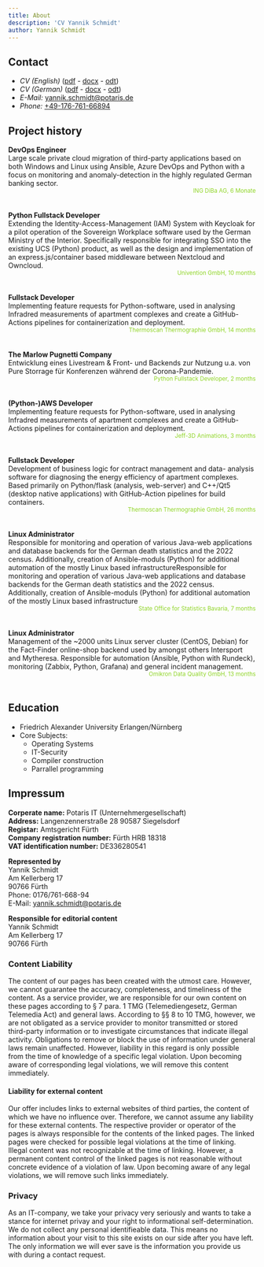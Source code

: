 ```yaml
---
title: About
description: 'CV Yannik Schmidt'
author: Yannik Schmidt
---
```

<style>.toc{ display: none } .header{ display: none !important }
sup{
    float: right;
    color: #8fd526;
    top: 0.5em;
}
</style>

## Contact

* _CV (English)_ ([pdf](/cv/Yannik-Schmidt-minimal-DE-Linux-python-fullstack.pdf) - [docx](/cv/Yannik-Schmidt-minimal-DE-Linux-python-fullstack.docx) - [odt](/cv/Yannik-Schmidt-minimal-DE-Linux-python-fullstack.odt))
* _CV (German)_ ([pdf](/cv/Yannik-Schmidt-minimal-DE-Linux-python-fullstack.pdf) - [docx](/cv/Yannik-Schmidt-minimal-DE-Linux-python-fullstack.docx) - [odt](/cv/Yannik-Schmidt-minimal-DE-Linux-python-fullstack.odt))
* _E-Mail:_ [yannik.schmidt@potaris.de](mailto:yannik.schmidt@potaris.de)
* _Phone:_ [+49-176-761-66894](tel:+4917676166894)

## Project history

**DevOps Engineer**<br>
Large scale private cloud migration of third-party applications based on
both Windows and Linux using Ansible, Azure DevOps and Python with a
focus on monitoring and anomaly-detection in the highly regulated
German banking sector.
<br><sup>ING DiBa AG, 6 Monate</sup><br><br>

**Python Fullstack Developer**<br>
Extending the Identity-Access-Management (IAM) System with Keycloak
for a pilot operation of the Sovereign Workplace software used by the
German Ministry of the Interior. Specifically responsible for integrating
SSO into the existing UCS (Python) product, as well as the design and
implementation of an express.js/container based middleware between
Nextcloud and Owncloud.
<br><sup>Univention GmbH, 10 months</sup><br><br>

**Fullstack Developer**<br>
Implementing feature requests for Python-software, used in analysing
Infradred measurements of apartment complexes and create a GitHub-
Actions pipelines for containerization and deployment.
<br><sup>Thermoscan Thermographie GmbH, 14 months</sup><br><br>

**The Marlow Pugnetti Company**<br>
Entwicklung eines Livestream & Front- und Backends zur Nutzung u.a. von Pure Storrage für Konferenzen während der Corona-Pandemie.
<br><sup>Python Fullstack Developer, 2 months</sup><br><br>

**(Python-)AWS Developer**<br>
Implementing feature requests for Python-software, used in analysing
Infradred measurements of apartment complexes and create a GitHub-
Actions pipelines for containerization and deployment.
<br><sup>Jeff-3D Animations, 3 months</sup><br><br>

**Fullstack Developer**<br>
Development of business logic for contract management and data-
analysis software for diagnosing the energy efficiency of apartment
complexes. Based primarily on Python/flask (analysis, web-server) and
C++/Qt5 (desktop native applications) with GitHub-Action pipelines for build containers.
<br><sup>Thermoscan Thermographie GmbH, 26 months</sup><br><br>

**Linux Administrator**<br>
Responsible for monitoring and operation of various Java-web
applications and database backends for the German death statistics and
the 2022 census. Additionally, creation of Ansible-moduls (Python) for
additional automation of the mostly Linux based infrastructureResponsible for monitoring and operation of various Java-web applications and database backends for the German death statistics and
the 2022 census. Additionally, creation of Ansible-moduls (Python) for
additional automation of the mostly Linux based infrastructure
<br><sup>State Office for Statistics Bavaria, 7 months</sup><br><br>

**Linux Administrator**<br>
Management of the ~2000 units Linux server cluster (CentOS, Debian)
for the Fact-Finder online-shop backend used by amongst others
Intersport and Mytheresa. Responsible for automation (Ansible, Python
with Rundeck), monitoring (Zabbix, Python, Grafana) and general
incident management.
<br><sup>Omikron Data Quality GmbH, 13 months</sup><br><br>

## Education

* Friedrich Alexander University Erlangen/Nürnberg
* Core Subjects:
    * Operating Systems
    * IT-Security
    * Compiler construction
    * Parrallel programming

## Impressum

**Corperate name:** Potaris IT (Unternehmergesellschaft)<br>
**Address:** Langenzennerstraße 28 90587 Siegelsdorf<br>
**Registar:** Amtsgericht Fürth<br>
**Company registration number:** Fürth HRB 18318<br>
**VAT identification number:** DE336280541

**Represented by**<br>
Yannik Schmidt<br>
Am Kellerberg 17<br>
90766 Fürth<br>
Phone: 0176/761-668-94<br>
E-Mail: yannik.schmidt@potaris.de

**Responsible for editorial content**<br>
Yannik Schmidt<br>
Am Kellerberg 17<br>
90766 Fürth<br>

### Content Liability
The content of our pages has been created with the utmost care. However, we cannot guarantee the accuracy, completeness, and timeliness of the content. As a service provider, we are responsible for our own content on these pages according to § 7 para. 1 TMG (Telemediengesetz, German Telemedia Act) and general laws. According to §§ 8 to 10 TMG, however, we are not obligated as a service provider to monitor transmitted or stored third-party information or to investigate circumstances that indicate illegal activity. Obligations to remove or block the use of information under general laws remain unaffected. However, liability in this regard is only possible from the time of knowledge of a specific legal violation. Upon becoming aware of corresponding legal violations, we will remove this content immediately.

#### Liability for external content
Our offer includes links to external websites of third parties, the content of which we have no influence over. Therefore, we cannot assume any liability for these external contents. The respective provider or operator of the pages is always responsible for the contents of the linked pages. The linked pages were checked for possible legal violations at the time of linking. Illegal content was not recognizable at the time of linking. However, a permanent content control of the linked pages is not reasonable without concrete evidence of a violation of law. Upon becoming aware of any legal violations, we will remove such links immediately.

### Privacy
As an IT-company, we take your privacy very seriously and wants to take a stance for internet privay and your right to informational self-determination. We do not collect any personal identifieable data. This means no information about your visit to this site exists on our side after you have left. The only information we will ever save is the information you provide us with during a contact request.
